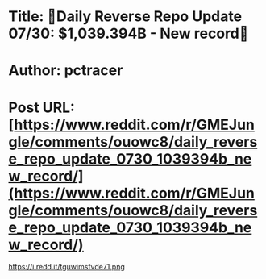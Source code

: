 # Title: 🔴Daily Reverse Repo Update 07/30: $1,039.394B - New record🔴
# Author: pctracer
# Post URL: [https://www.reddit.com/r/GMEJungle/comments/ouowc8/daily_reverse_repo_update_0730_1039394b_new_record/](https://www.reddit.com/r/GMEJungle/comments/ouowc8/daily_reverse_repo_update_0730_1039394b_new_record/)


https://i.redd.it/tguwimsfvde71.png